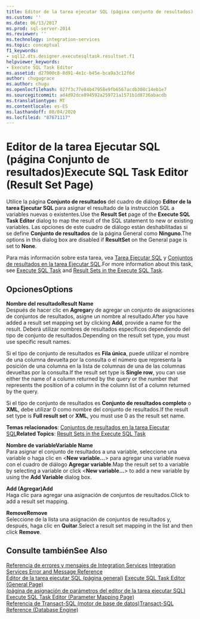 ```yaml
---
title: Editor de la tarea ejecutar SQL (página conjunto de resultados) | Microsoft Docs
ms.custom: ''
ms.date: 06/13/2017
ms.prod: sql-server-2014
ms.reviewer: ''
ms.technology: integration-services
ms.topic: conceptual
f1_keywords:
- sql12.dts.designer.executesqltask.resultset.f1
helpviewer_keywords:
- Execute SQL Task Editor
ms.assetid: d27000c8-8d91-4e1c-b45e-bca9a3c12f6d
author: chugugrace
ms.author: chugu
ms.openlocfilehash: 027f3c77e84b47958e9fb6567acdb308c14eb1e7
ms.sourcegitcommit: ad4d92dce894592a259721a1571b1d8736abacdb
ms.translationtype: MT
ms.contentlocale: es-ES
ms.lasthandoff: 08/04/2020
ms.locfileid: "87671117"
---
```

# <a name="execute-sql-task-editor-result-set-page"></a><span data-ttu-id="de36c-102">Editor de la tarea Ejecutar SQL (página Conjunto de resultados)</span><span class="sxs-lookup"><span data-stu-id="de36c-102">Execute SQL Task Editor (Result Set Page)</span></span>
  <span data-ttu-id="de36c-103">Utilice la página **Conjunto de resultados** del cuadro de diálogo **Editor de la tarea Ejecutar SQL** para asignar el resultado de la instrucción SQL a variables nuevas o existentes.</span><span class="sxs-lookup"><span data-stu-id="de36c-103">Use the **Result Set** page of the **Execute SQL Task Editor** dialog to map the result of the SQL statement to new or existing variables.</span></span> <span data-ttu-id="de36c-104">Las opciones de este cuadro de diálogo están deshabilitadas si se define **Conjunto de resultados** de la página General como **Ninguno**.</span><span class="sxs-lookup"><span data-stu-id="de36c-104">The options in this dialog box are disabled if **ResultSet** on the General page is set to **None**.</span></span>  
  
 <span data-ttu-id="de36c-105">Para más información sobre esta tarea, vea [Tarea Ejecutar SQL](control-flow/execute-sql-task.md) y [Conjuntos de resultados en la tarea Ejecutar SQL](../../2014/integration-services/result-sets-in-the-execute-sql-task.md).</span><span class="sxs-lookup"><span data-stu-id="de36c-105">For more information about this task, see [Execute SQL Task](control-flow/execute-sql-task.md) and [Result Sets in the Execute SQL Task](../../2014/integration-services/result-sets-in-the-execute-sql-task.md).</span></span>  
  
## <a name="options"></a><span data-ttu-id="de36c-106">Opciones</span><span class="sxs-lookup"><span data-stu-id="de36c-106">Options</span></span>  
 <span data-ttu-id="de36c-107">**Nombre del resultado**</span><span class="sxs-lookup"><span data-stu-id="de36c-107">**Result Name**</span></span>  
 <span data-ttu-id="de36c-108">Después de hacer clic en **Agregar**y de agregar un conjunto de asignaciones de conjuntos de resultados, asigne un nombre al resultado.</span><span class="sxs-lookup"><span data-stu-id="de36c-108">After you have added a result set mapping set by clicking **Add**, provide a name for the result.</span></span> <span data-ttu-id="de36c-109">Deberá utilizar nombres de resultados específicos dependiendo del tipo de conjunto de resultados.</span><span class="sxs-lookup"><span data-stu-id="de36c-109">Depending on the result set type, you must use specific result names.</span></span>  
  
 <span data-ttu-id="de36c-110">Si el tipo de conjunto de resultados es **Fila única**, puede utilizar el nombre de una columna devuelta por la consulta o el número que representa la posición de una columna en la lista de columnas de una de las columnas devueltas por la consulta.</span><span class="sxs-lookup"><span data-stu-id="de36c-110">If the result set type is **Single row**, you can use either the name of a column returned by the query or the number that represents the position of a column in the column list of a column returned by the query.</span></span>  
  
 <span data-ttu-id="de36c-111">Si el tipo de conjunto de resultados es **Conjunto de resultados completo** o **XML**, debe utilizar 0 como nombre del conjunto de resultados.</span><span class="sxs-lookup"><span data-stu-id="de36c-111">If the result set type is **Full result set** or **XML**, you must use 0 as the result set name.</span></span>  
  
 <span data-ttu-id="de36c-112">**Temas relacionados**: [Conjuntos de resultados en la tarea Ejecutar SQL](../../2014/integration-services/result-sets-in-the-execute-sql-task.md)</span><span class="sxs-lookup"><span data-stu-id="de36c-112">**Related Topics**: [Result Sets in the Execute SQL Task](../../2014/integration-services/result-sets-in-the-execute-sql-task.md)</span></span>  
  
 <span data-ttu-id="de36c-113">**Nombre de variable**</span><span class="sxs-lookup"><span data-stu-id="de36c-113">**Variable Name**</span></span>  
 <span data-ttu-id="de36c-114">Para asignar el conjunto de resultados a una variable, seleccione una variable o haga clic en \<**New variable...**> para agregar una variable nueva con el cuadro de diálogo **Agregar variable**.</span><span class="sxs-lookup"><span data-stu-id="de36c-114">Map the result set to a variable by selecting a variable or click \<**New variable...**> to add a new variable by using the **Add Variable** dialog box.</span></span>  
  
 <span data-ttu-id="de36c-115">**Add (Agregar)**</span><span class="sxs-lookup"><span data-stu-id="de36c-115">**Add**</span></span>  
 <span data-ttu-id="de36c-116">Haga clic para agregar una asignación de conjuntos de resultados.</span><span class="sxs-lookup"><span data-stu-id="de36c-116">Click to add a result set mapping.</span></span>  
  
 <span data-ttu-id="de36c-117">**Remove**</span><span class="sxs-lookup"><span data-stu-id="de36c-117">**Remove**</span></span>  
 <span data-ttu-id="de36c-118">Seleccione de la lista una asignación de conjuntos de resultados y, después, haga clic en **Quitar**.</span><span class="sxs-lookup"><span data-stu-id="de36c-118">Select a result set mapping in the list and then click **Remove**.</span></span>  
  
## <a name="see-also"></a><span data-ttu-id="de36c-119">Consulte también</span><span class="sxs-lookup"><span data-stu-id="de36c-119">See Also</span></span>  
 <span data-ttu-id="de36c-120">[Referencia de errores y mensajes de Integration Services](../../2014/integration-services/integration-services-error-and-message-reference.md) </span><span class="sxs-lookup"><span data-stu-id="de36c-120">[Integration Services Error and Message Reference](../../2014/integration-services/integration-services-error-and-message-reference.md) </span></span>  
 <span data-ttu-id="de36c-121">[Editor de la tarea ejecutar SQL &#40;página general&#41;](general-page-of-integration-services-designers-options.md) </span><span class="sxs-lookup"><span data-stu-id="de36c-121">[Execute SQL Task Editor &#40;General Page&#41;](general-page-of-integration-services-designers-options.md) </span></span>  
 <span data-ttu-id="de36c-122">[&#40;página de asignación de parámetros del editor de la tarea ejecutar SQL&#41;](../../2014/integration-services/execute-sql-task-editor-parameter-mapping-page.md) </span><span class="sxs-lookup"><span data-stu-id="de36c-122">[Execute SQL Task Editor &#40;Parameter Mapping Page&#41;](../../2014/integration-services/execute-sql-task-editor-parameter-mapping-page.md) </span></span>  
 [<span data-ttu-id="de36c-123">Referencia de Transact-SQL &#40;motor de base de datos&#41;</span><span class="sxs-lookup"><span data-stu-id="de36c-123">Transact-SQL Reference &#40;Database Engine&#41;</span></span>](/sql/t-sql/language-reference)  
  
  
